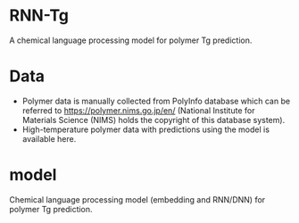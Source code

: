 # RNN-Tg
A chemical language processing model for polymer Tg prediction.

# Data
- Polymer data is manually collected from PolyInfo database which can be referred to https://polymer.nims.go.jp/en/ (National Institute for Materials Science (NIMS) holds the copyright of this database system).
- High-temperature polymer data with predictions using the model is available here.

# model
Chemical language processing model (embedding and RNN/DNN) for polymer Tg prediction.
